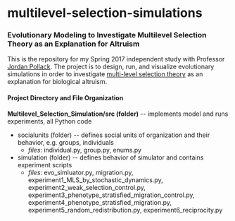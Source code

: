 # multilevel-selection-simulations
### Evolutionary Modeling to Investigate Multilevel Selection Theory as an Explanation for Altruism

This is the repository for my Spring 2017 independent study with 
Professor <a href="http://www.cs.brandeis.edu/~pollack/">Jordan Pollack</a>. 
The project is to design, run, and visualize evolutionary simulations in order to investigate <a href="https://en.wikipedia.org/wiki/Group_selection">multi-level selection theory</a>  as an explanation for biological altruism.

#### Project Directory and File Organization

**Multilevel_Selection_Simulation/src (folder)** -- implements model and runs experiments, all Python code
+ socialunits (folder) -- defines social units of organization and their behavior, e.g. groups, individuals
  + *files*: individual.py, group.py, enums.py
+ simulation (folder) -- defines behavior of simulator and contains experiment scripts
    + *files*: evo_simluator.py, migration.py, experiment1_MLS_by_stochastic_dynamics.py, experiment2_weak_selection_control.py,      experiment3_phenotype_stratisfied_migration_control.py, experiment4_phenotype_stratisfied_migration.py, experiment5_random_redistribution.py, experiment6_reciprocity.py
